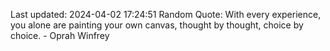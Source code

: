 Last updated: 2024-04-02 17:24:51
Random Quote: With every experience, you alone are painting your own canvas, thought by thought, choice by choice. - Oprah Winfrey